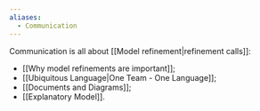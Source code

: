 ```yaml
---
aliases:
  - Communication
---
```

Communication is all about [[Model refinement|refinement calls]]:
- [[Why model refinements are important]];
- [[Ubiquitous Language|One Team - One Language]];
- [[Documents and Diagrams]];
- [[Explanatory Model]].
